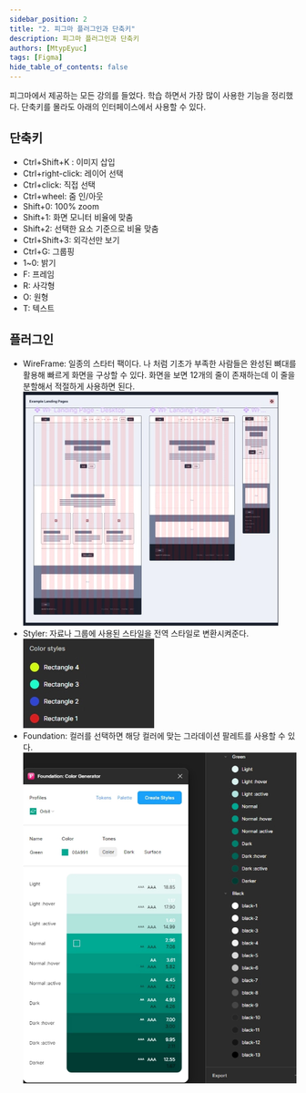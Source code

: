 ```yaml
---
sidebar_position: 2
title: "2. 피그마 플러그인과 단축키"
description: 피그마 플러그인과 단축키
authors: [MtypEyuc]
tags: [Figma]
hide_table_of_contents: false
---
```

피그마에서 제공하는 모든 강의를 들었다. 학습 하면서 가장 많이 사용한 기능을 정리했다. 단축키를 몰라도 아래의 인터페이스에서 사용할 수 있다.
## 단축키
- Ctrl+Shift+K : 이미지 삽입
- Ctrl+right-click: 레이어 선택 
- Ctrl+click: 직접 선택
- Ctrl+wheel: 줌 인/아웃
- Shift+0: 100% zoom
- Shift+1: 화면 모니터 비율에 맞춤
- Shift+2: 선택한 요소 기준으로 비율 맞춤
- Ctrl+Shift+3: 외각선만 보기
- Ctrl+G: 그룹핑
- 1~0: 밝기
- F: 프레임
- R: 사각형
- O: 원형
- T: 텍스트

## 플러그인
- WireFrame: 일종의 스타터 팩이다. 나 처럼 기초가 부족한 사람들은 완성된 뼈대를 활용해 빠르게 화면을 구상할 수 있다. 화면을 보면 12개의 줄이 존재하는데 이 줄을 분할해서 적절하게 사용하면 된다.
![](./img/02/001.webp)
- Styler: 자료나 그룹에 사용된 스타일을 전역 스타일로 변환시켜준다.
![](./img/02/002.webp)
- Foundation: 컬러를 선택하면 해당 컬러에 맞는 그라데이션 팔레트를 사용할 수 있다.
![](./img/02/003.webp)



